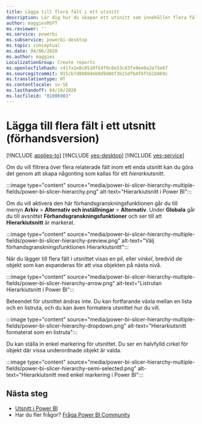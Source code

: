 ```yaml
---
title: Lägga till flera fält i ett utsnitt
description: Lär dig hur du skapar ett utsnitt som innehåller flera fält i en hierarki.
author: maggiesMSFT
ms.reviewer: ''
ms.service: powerbi
ms.subservice: powerbi-desktop
ms.topic: conceptual
ms.date: 04/06/2020
ms.author: maggies
LocalizationGroup: Create reports
ms.openlocfilehash: c41fa1e0c8510f64f9c6e53c83fe9ee8a2e75e67
ms.sourcegitcommit: 915cb7d8088deb0d9d86f3b15dfb4f6f5b1b869c
ms.translationtype: HT
ms.contentlocale: sv-SE
ms.lasthandoff: 04/10/2020
ms.locfileid: "81006903"
---
```

# <a name="add-multiple-fields-to-a-slicer-preview"></a>Lägga till flera fält i ett utsnitt (förhandsversion)

[!INCLUDE [applies-to](../includes/applies-to.md)] [!INCLUDE [yes-desktop](../includes/yes-desktop.md)] [!INCLUDE [yes-service](../includes/yes-service.md)]

Om du vill filtrera över flera relaterade fält inom ett enda utsnitt kan du göra det genom att skapa någonting som kallas för ett *hierarkiutsnitt*. 

:::image type="content" source="media/power-bi-slicer-hierarchy-multiple-fields/power-bi-slicer-hierarchy.png" alt-text="Hierarkiutsnitt i Power BI":::

Om du vill aktivera den här förhandsgranskningsfunktionen går du till menyn **Arkiv** > **Alternativ och inställningar** > **Alternativ**. Under **Globala** går du till avsnittet **Förhandsgranskningsfunktioner** och ser till att **Hierarkiutsnitt** är markerat.

:::image type="content" source="media/power-bi-slicer-hierarchy-multiple-fields/power-bi-slicer-hierarchy-preview.png" alt-text="Välj förhandsgranskningsfunktionen Hierarkiutsnitt":::

När du lägger till flera fält i utsnittet visas en pil, eller *vinkel*, bredvid de objekt som kan expanderas för att visa objekten på nästa nivå.

:::image type="content" source="media/power-bi-slicer-hierarchy-multiple-fields/power-bi-slicer-hierarchy-arrow.png" alt-text="Listrutan Hierarkiutsnitt i Power BI":::
 
Beteendet för utsnittet ändras inte. Du kan fortfarande växla mellan en lista och en listruta, och du kan även formatera utsnittet hur du vill.

:::image type="content" source="media/power-bi-slicer-hierarchy-multiple-fields/power-bi-slicer-hierarchy-dropdown.png" alt-text="Hierarkiutsnitt formaterat som en listruta":::
 
Du kan ställa in enkel markering för utsnittet. Du ser en halvfylld cirkel för objekt där vissa underordnade objekt är valda.
 
:::image type="content" source="media/power-bi-slicer-hierarchy-multiple-fields/power-bi-slicer-hierarchy-semi-selected.png" alt-text="Hierarkiutsnitt med enkel markering i Power BI":::

## <a name="next-steps"></a>Nästa steg

- [Utsnitt i Power BI](../visuals/power-bi-visualization-slicers.md)
- Har du fler frågor? [Fråga Power BI Community](https://community.powerbi.com/)
